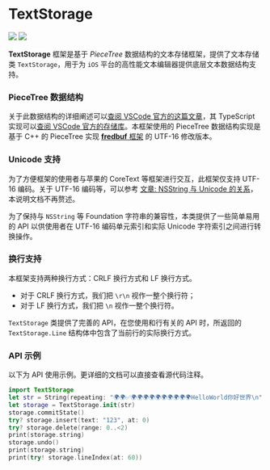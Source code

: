 # TextStorage
![](https://img.shields.io/badge/Platform_Compatibility-iOS13.0+-blue)
![](https://img.shields.io/badge/Swift_Compatibility-5.8-red)

**TextStorage** 框架是基于 *PieceTree* 数据结构的文本存储框架，提供了文本存储类 `TextStorage`，用于为 `iOS` 平台的高性能文本编辑器提供底层文本数据结构支持。

### PieceTree 数据结构
关于此数据结构的详细阐述可以[查阅 VSCode 官方的这篇文章](https://code.visualstudio.com/blogs/2018/03/23/text-buffer-reimplementation/)，其 TypeScript 实现可以[查阅 VSCode 官方的存储库](https://github.com/microsoft/vscode-textbuffer/)。本框架使用的 PieceTree 数据结构实现是基于 C++ 的 PieceTree 实现 [**fredbuf** 框架](https://github.com/cdacamar/fredbuf) 的 UTF-16 修改版本。

### Unicode 支持
为了方便框架的使用者与苹果的 CoreText 等框架进行交互，此框架仅支持 UTF-16 编码。关于 UTF-16 编码等，可以参考 [文章: NSString 与 Unicode 的关系](https://objccn.io/issue-9-1/)，本说明文档不再赘述。

为了保持与 `NSString` 等 Foundation 字符串的兼容性，本类提供了一些简单易用的 API 以供使用者在 UTF-16 编码单元索引和实际 Unicode 字符索引之间进行转换操作。

### 换行支持
本框架支持两种换行方式：CRLF 换行方式和 LF 换行方式。
- 对于 CRLF 换行方式，我们把 `\r\n` 视作一整个换行符；
- 对于 LF 换行方式，我们把 `\n` 视作一整个换行符。

`TextStorage` 类提供了完善的 API，在您使用和行有关的 API 时，所返回的 `TextStorage.Line` 结构体中包含了当前行的实际换行方式。

### API 示例
以下为 API 使用示例。更详细的文档可以直接查看源代码注释。
```Swift
import TextStorage
let str = String(repeating: "🌍🌍✅🌍🌍🌍🌍🌍🌍🌍🌍🌍🌍HelloWorld你好世界\n", count: 5)
let storage = TextStorage.init(str)
storage.commitState()
try? storage.insert(text: "123", at: 0)
try? storage.delete(range: 0..<2)
print(storage.string)
storage.undo()
print(storage.string)
print(try! storage.lineIndex(at: 60))
```



